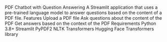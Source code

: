 PDF Chatbot with Question Answering
A Streamlit application that uses a pre-trained language model to answer questions based on the content of a PDF file.
Features
Upload a PDF file
Ask questions about the content of the PDF
Get answers based on the context of the PDF
Requirements
Python 3.8+
Streamlit
PyPDF2
NLTK
Transformers
Hugging Face Transformers library
